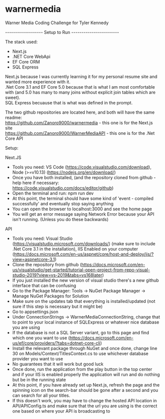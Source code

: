 # warnermedia

Warner Media Coding Challenge for Tyler Kennedy

------------------- Setup to Run ------------------------

The stack used:

- Next.js
- .NET Core WebApi
- EF Core ORM
- SQL Express

Next.js because I was currently learning it for my personal resume site and wanted more experience with it.  
.Net Core 3.1 and EF Core 5.0 because that is what I am most comfortable with (and 5.0 has many to many joins without explicit join tables which are sweet).  
SQL Express becuause that is what was defined in the prompt.

The two github repositories are located here, and both will have the same readme:  
https://github.com/Zanoro9000/warnermedia - this one is for the Next.js site  
https://github.com/Zanoro9000/WarnerMediaAPI - this one is for the .Net Core API

Setup:

Next.JS

- Tools you need: VS Code (https://code.visualstudio.com/download), Node (>=v10.13) (https://nodejs.org/en/download/)
- Once you have both installed, (and the repository cloned from github - help here if necessary: https://code.visualstudio.com/docs/editor/github)
- Open the terminal and run: npm run dev
- At this point, the terminal should have some kind of 'event - compiled successfully' and eventually stop saying anything
- You can open the browser to localhost:3000 and see the home page
- You will get an error message saying Network Error because your API isn't running. (Unless you do these backwards)

API

- Tools you need: Visual Studio (https://visualstudio.microsoft.com/downloads/) (make sure to include .Net Core 3.1 in the installation), IIS Enabled on your computer (https://docs.microsoft.com/en-us/aspnet/core/host-and-deploy/iis/?view=aspnetcore-3.1)
- Clone the repository from github (https://docs.microsoft.com/en-us/visualstudio/get-started/tutorial-open-project-from-repo-visual-studio-2019?view=vs-2019&tabs=vs168later)
- If you just installed the new version of visual studio there's a new github interface that can be confusing
- Go to the Package Manager: Tools -> NuGet Package Manager -> Manage NuGet Packages for Solution
- Make sure on the updates tab that everything is installed/updated (not sure if this step is necessary but it might be)
- Go to appsettings.json
- Under ConnectionStrings -> WarnerMediaConnectionString, change that to point to your local instance of SQLExpress or whatever nice database you are using
- If the database is not a SQL Server variant, go to this page and find which one you want to use (https://docs.microsoft.com/en-us/ef/core/providers/?tabs=dotnet-core-cli)
- Install the relevant package through NuGet and once done, change line 30 on Models/Context/TitlesContext.cs to use whichever database provider you want to use
- No guarantees that it will work but good luck
- Once done, run the application from the play button in the top center and if your IIS is enabled properly the application will run and do nothing but be in the running state
- At this point, if you have already set up Next.js, refresh the page and the spinning icon on the search-bar should be gone after a second and you can search for all your titles.
- If this doesn't work, you may have to change the hosted API location in API/APIConfig.ts and make sure that the url you are using is the correct one based on where your API is broadcasting to
